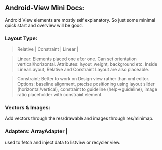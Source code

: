 ## Android-View Mini Docs:
Android View elements are mostly self explanatory. So just some minimal quick start and overview will be good.

### Layout Type:
> Relative | Constraint | Linear | 

> Linear: Elements placed one after one. Can set orientation vertical/horizontal. Attributes: layout_weight, background etc. Inside LinearLayout, Relative and Constraint Layout are also placeable.

> Constraint: Better to work on Design view rather than xml editor. Options: baseline alignment, precise positioning using layout slider (horizontal/vertical), constraint to guideline (help->guideline), image ratio placeholder with constraint element.

### Vectors & Images:
Add vectors through the res/drawable and images through res/minimap.

### Adapters: ArrayAdapter | 
used to fetch and inject data to listview or recycler view. 

